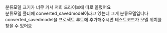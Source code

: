 분류모델 크기가 너무 커서 저희 드라이브에 따로 올렸어요  
분류모델 폴더에 converted_savedmodel이라고 있는데 그게 분류모델입니다  
converted_savedmodel을 프로젝트 루트에 추가해주시면 테스트코드가 모델 위치를 찾을 수 있어요  

